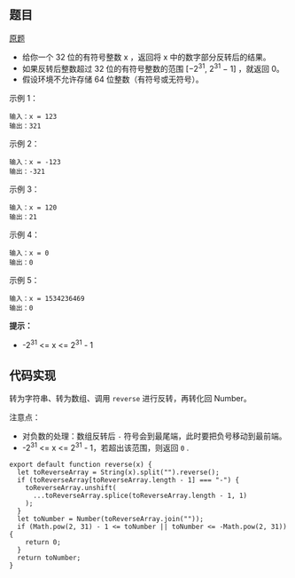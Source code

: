 ## 题目

[原题](https://leetcode-cn.com/leetbook/read/top-interview-questions-easy/xnx13t/)

* 给你一个 32 位的有符号整数 x ，返回将 x 中的数字部分反转后的结果。
* 如果反转后整数超过 32 位的有符号整数的范围 [−2<sup>31</sup>,  2<sup>31</sup> − 1] ，就返回 0。
* 假设环境不允许存储 64 位整数（有符号或无符号）。




示例 1：

```
输入：x = 123
输出：321
```

示例 2：

```
输入：x = -123
输出：-321
```

示例 3：

```
输入：x = 120
输出：21
```


示例 4：

```
输入：x = 0
输出：0
```

示例 5：

```
输入：x = 1534236469
输出：0
```

**提示：**

- -2<sup>31</sup> <= x <= 2<sup>31</sup> - 1

## 代码实现

转为字符串、转为数组、调用 `reverse` 进行反转，再转化回 Number。

注意点：

* 对负数的处理：数组反转后 `-` 符号会到最尾端，此时要把负号移动到最前端。
* -2<sup>31</sup> <= x <= 2<sup>31</sup> - 1，若超出该范围，则返回 `0` .

```
export default function reverse(x) {
  let toReverseArray = String(x).split("").reverse();
  if (toReverseArray[toReverseArray.length - 1] === "-") {
    toReverseArray.unshift(
      ...toReverseArray.splice(toReverseArray.length - 1, 1)
    );
  }
  let toNumber = Number(toReverseArray.join(""));
  if (Math.pow(2, 31) - 1 <= toNumber || toNumber <= -Math.pow(2, 31)) {
    return 0;
  }
  return toNumber;
}
```


